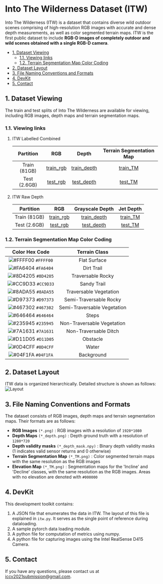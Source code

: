 # Into The Wilderness Dataset (ITW)
Into The Wilderness (ITW) is a dataset that contains diverse wild outdoor scenes comprising of high-resolution RGB images with accurate and dense depth measurements, as well as color segmented terrain maps. ITW is the first public dataset to include **RGB-D images of completely outdoor and wild scenes obtained with a single RGB-D camera**.

- [1. Dataset Viewing](#1-dataset-viewing)
  - [1.1. Viewing links](#11-viewing-links)
  - [1.2. Terrain Segmentation Map Color Coding](#12-terrain-segmentation-map-color-coding)
- [2. Dataset Layout](#2-dataset-layout)
- [3. File Naming Conventions and Formats](#3-file-naming-conventions-and-formats)
- [4. DevKit](#4-devkit)
- [5. Contact](#5-contact)

## 1. Dataset Viewing

The train and test splits of Into The Wilderness are available for viewing, including RGB images, depth maps and terrain segmentation maps.

### 1.1. Viewing links

1. ITW Labelled Combined  

    |     Partition      |                      RGB                      | Depth                                               |             Terrain Segmentation Map             |
    | :----------------: | :-------------------------------------------: | :-------------------------------------------------: | :----------------------------------------------: |
    |    Train (81GB)    | [train_rgb](http://diode-dataset.s3.amazonaws.com/train.tar.gz) | [train_depth](https://pan.baidu.com/s/1Ga9v6jVzyxfu1TUWJzo7mA) | [train_TM](https://pan.baidu.com/s/1Ga9v6jVzyxfu1TUWJzo7mA) |
    |     Test (2.6GB)   | [test_rgb](http://diode-dataset.s3.amazonaws.com/val.tar.gz)     | [test_depth](https://pan.baidu.com/s/18IoX7f9W3F7acP0hjl7NSA) | [test_TM](https://pan.baidu.com/s/1Ga9v6jVzyxfu1TUWJzo7mA) |

2. ITW Raw Depth

    |     Partition      |                      RGB                      |                  Grayscale Depth                    |                    Jet Depth                     |
    | :----------------: | :-------------------------------------------: | :-------------------------------------------------: | :----------------------------------------------: |
    |    Train (81GB)    | [train_rgb](http://diode-dataset.s3.amazonaws.com/train.tar.gz) | [train_depth](https://pan.baidu.com/s/1Ga9v6jVzyxfu1TUWJzo7mA) | [train_TM](https://pan.baidu.com/s/1Ga9v6jVzyxfu1TUWJzo7mA) |
    |     Test (2.6GB)   | [test_rgb](http://diode-dataset.s3.amazonaws.com/val.tar.gz)     | [test_depth](https://pan.baidu.com/s/18IoX7f9W3F7acP0hjl7NSA) | [test_TM](https://pan.baidu.com/s/1Ga9v6jVzyxfu1TUWJzo7mA) |

### 1.2. Terrain Segmentation Map Color Coding

| Color Hex Code | Terrain Class |
| :-: | :-: |
| ![#FFFF00](https://via.placeholder.com/15/FFFF00/000000?text=+) `#FFFF00` | Flat Surface |  
| ![#FA6404](https://via.placeholder.com/15/FA6404/000000?text=+) `#FA6404` | Dirt Trail |  
| ![#8D4205](https://via.placeholder.com/15/8D4205/000000?text=+) `#8D4205` | Traversable Rocky |  
| ![#CC9D33](https://via.placeholder.com/15/CC9D33/000000?text=+) `#CC9D33` | Sandy Trail |  
| ![#8ADA55](https://via.placeholder.com/15/8ADA55/000000?text=+) `#8ADA55` | Traversable Vegetation |  
| ![#D97373](https://via.placeholder.com/15/D97373/000000?text=+) `#D97373` | Semi-Traversable Rocky |  
| ![#467302](https://via.placeholder.com/15/467302/000000?text=+) `#467302` | Semi-Traversable Vegetation |  
| ![#646464](https://via.placeholder.com/15/646464/000000?text=+) `#646464` | Steps |  
| ![#235945](https://via.placeholder.com/15/235945/000000?text=+) `#235945` | Non-Traversable Vegetation |  
| ![#7A1631](https://via.placeholder.com/15/7A1631/000000?text=+) `#7A1631` | Non-Traversable Ditch |  
| ![#D11D05](https://via.placeholder.com/15/D11D05/000000?text=+) `#D11D05` | Obstacle |  
| ![#0D4CFF](https://via.placeholder.com/15/0D4CFF/000000?text=+) `#0D4CFF` | Water |  
| ![#04F1FA](https://via.placeholder.com/15/04F1FA/000000?text=+) `#04F1FA` | Background |  


## 2. Dataset Layout
ITW data is organized hierarchically. Detailed structure is shown as follows:
![Layout](dataset_layout.png)

## 3. File Naming Conventions and Formats
The dataset consists of RGB images, depth maps and terrain segmentation maps. Their formats are as follows:
- **RGB Images** `(*.png)` : RGB images with a resolution of `1920*1080`
- **Depth Maps** `(*_depth.png)` : Depth ground truth with a resolution of `1280*720`
- **Depth validity masks** `(*_depth_mask.npy)` : Binary depth validity masks (1 indicates valid sensor returns and 0 otherwise)
- **Terrain Segmentation Map** `(*_TM.png)` : Color segmented terrain maps with the same resolution as the RGB images
- **Elevation Map** `(*_TM.png)` : Segmentation maps for the 'Incline' and 'Decline' classes, with the same resolution as the RGB images. Areas with no elevation are denoted with `#000000`

## 4. DevKit
This development toolkit contains:
1. A JSON file that enumerates the data in ITW. The layout of this file is explained in `itw.py`. It serves as the single point of reference during dataloading.
2. A sample pytorch data loading module.
3. A python file for computation of metrics using numpy.
4. A python file for capturing images using the Intel RealSense D415 Camera.

## 5. Contact
If you have any questions, please contact us at [iccv2021submission@gmail.com](iccv2021submission@gmail.com).
